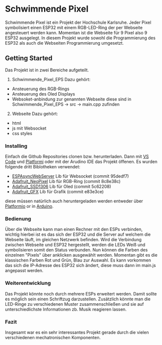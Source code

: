 # Schwimmende Pixel

Schwimmende Pixel ist ein Projekt der Hochschule Karlsruhe. Jeder Pixel symbolisiert einen ESP32 mit einem RGB-LED-Ring der per Webseite angesteuert werden kann.
Momentan ist die Webseite für 9 Pixel also 9 ESP32 ausgelegt.
In diesem Projekt wurde sowohl die Programmierung des ESP32 als auch die Webseiten Programmierung umgesetzt.

## Getting Started
Das Projekt ist in zwei Bereiche aufgeteilt.
1. Schwimmende_Pixel_EPS
Dazu gehört:
* Ansteuerung des RGB-Rings
* Ansteuerung des Oled Displays
* Websoket-anbindung zur genannten Webseite
diese sind in Schwimmende_Pixel_EPS -> src -> main.cpp zufinden
2. Webseite
Dazu gehört:
* html
* js mit Websocket
* css styles

### Installing
Einfach die Github Repositories clonen bzw. herunterladen. Dann mit [VS Code](https://code.visualstudio.com/) und [Platformi](https://github.com/platformio/platformio-vscode-ide) oder mit der Arudino IDE das Projekt öffenen. Es wurden folgende dritt Biblotheken verwendet:
* [ESPAsyncWebServer](https://github.com/me-no-dev/ESPAsyncWebServer) Lib für Websocket (commit 95dedf7)
* [Adafruit_NeoPixel](https://github.com/adafruit/Adafruit_NeoPixel) Lib für RGB-Ring (commit  8c8e38c)
* [Adafruit_SSD1306](https://github.com/adafruit/Adafruit_SSD1306) Lib für Oled (commit 5c62208)
* [Adafruit_GFX](https://github.com/adafruit/Adafruit-GFX-Library) Lib für Grafik (commit e83e3ce)

diese müssen natürlich auch heruntergeladen werden entweder über [Platformio](https://docs.platformio.org/en/latest/librarymanager/) or in [Arduino](https://www.arduino.cc/en/guide/libraries).

### Bedienung
Über die Webseite kann man einen Rechner mit den ESPs verbinden, wichtig hierbei ist es das sich der ESP32 und die Server auf welchem die Webseite läuft, im gleichen Netzwerk befinden. Wird die Verbindung zwischen Webseite und ESP32 hergestellt, werden die LEDs Weiß und symbolisieren somit den Status verbunden.
Nun können die Farben des einzelnen "Pixels" über anklicken ausgewählt werden. Momentan gibt es die klassischen Farben Rot und Grün, Blau zur Auswahl.
Es kann vorkommen das sich die IP-Adresse des ESP32 sich ändert, diese muss dann im main.js angepasst werden.

### Weiterentwicklung
Das Projekt könnte noch durch mehrere ESPs erweitert werden. Damit sollte es möglich sein einen Schriftzug darzustellen.
Zusätzlich könnte man die LED-Ringe zu verschiedenen Muster zusammenschließen und sie auf unterschiedlichste Informationen zb. Musik reagieren lassen.

### Fazit
Insgesamt war es ein sehr interessantes Projekt gerade durch die vielen verschiedenen mechatronischen Komponenten.